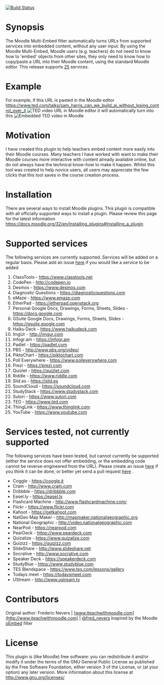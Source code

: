 [![Build Status](https://travis-ci.org/frederic-nevers/moodle-filter_multiembed.svg?branch=master)](https://travis-ci.org/frederic-nevers/moodle-filter_multiembed)
# Synopsis

The Moodle Multi-Embed filter automatically turns URLs from supported services into embedded content, without any user input. By using the Moodle Multi-Embed, Moodle users (e.g. teachers) do not need to know how to 'embed' objects from other sites, they only need to know how to copy/paste a URL into their Moodle content, using the standard Moodle editor. This release supports [25](#Supported-services) services. 

# Example

For example, if this URL is pasted in the Moodle editor https://www.ted.com/talks/sam_harris_can_we_build_ai_without_losing_control_over_it 
![TED video URL in Moodle editor](http://iteachwithmoodle.com/assets/moodle-editor.png "TED video URL in Moodle editor") 
it will automatically turn into this
![Embedded TED video in Moodle](http://iteachwithmoodle.com/assets/embedded-ted-video-in-moodle.png "Embedded TED video in Moodle")

# Motivation

I have created this plugin to help teachers embed content more easily into their Moodle courses. Many teachers I have worked with want to make their Moodle courses more interactive with content already available online, but do not always have the technical know-how to make it happen. Whilst this tool was created to help novice users, all users may appreciate the few clicks that this tool saves in the course creation process.

# Installation

There are several ways to install Moodle plugins. This plugin is compatible with all officially supported ways to install a plugin. Please review this page for the latest information https://docs.moodle.org/32/en/Installing_plugins#Installing_a_plugin

# Supported services

The following services are currently supported. Services will be added on a regular basis. Please add an issue [here](https://github.com/frederic-nevers/moodle-filter_multiembed/issues) if you would like a service to be added
   1. ClassTools - https://www.classtools.net
   2. CodePen - http://codepen.io
   3. Desmos - https://www.desmos.com
   4. Diagnostic Questions - https://diagnosticquestions.com
   5. eMaze - https://www.emaze.com
   6. EtherPad - https://etherpad.openstack.org
   7. Personal Google Docs, Drawings, Forms, Sheets, Slides - https://docs.google.com
   8. GSuite Google Docs, Drawings, Forms, Sheets, Slides - https://gsuite.google.com
   9. Haiku Deck - https://www.haikudeck.com
   10. ImgUr - http://imgur.com
   11. Infogr.am - https://infogr.am
   12. Padlet - https://padlet.com
   13. PBS - http://www.pbs.org/video/
   14. PiktoChart - https://piktochart.com
   15. Poll Everywhere - https://www.polleverywhere.com
   16. Prezi - https://prezi.com
   17. Quizlet - https://quizlet.com
   18. Riddle - https://www.riddle.com
   19. Slid.es - https://slid.es
   20. SoundCloud - https://soundcloud.com
   21. StudyStack - https://www.studystack.com
   22. Sutori - https://www.sutori.com
   23. TED - https://www.ted.com
   24. ThingLink - https://www.thinglink.com
   25. YouTube - https://www.youtube.com

# Services tested, not currently supported

The following services have been tested, but cannot currently be supported (either the service does not offer embedding, or the embedding code cannot be reverse-engineered from the URL). Please create an issue [here](https://github.com/frederic-nevers/moodle-filter_multiembed/issues) if you think it can be done, or better yet send a pull request [here](https://github.com/frederic-nevers/moodle-filter_multiembed/pulls) .
   * Coggle - https://coogle.it
   * Cram - http://www.cram.com
   * Dribbble - https://dribbble.com
   * Easel.ly - https://easel.ly
   * Flashcard Machine - http://www.flashcardmachine.com/
   * Flickr - https://www.flickr.com
   * Kahoot - https://getkahoot.com
   * NatGeo Map Maker - http://mapmaker.nationalgeographic.org
   * National Geographic - http://video.nationalgeographic.com
   * NearPod - https://nearpod.com
   * PearDeck - https://www.peardeck.com
   * Quizalize - https://www.quizalize.com
   * Quizizz - https://quizizz.com
   * SlideShare - http://www.slideshare.net
   * Socrative - http://www.socrative.com
   * Speaker Deck - https://speakerdeck.com
   * StudyBlue - https://www.studyblue.com
   * TES Blendspace - https://www.tes.com/lessons/gallery
   * Todays meet - https://todaysmeet.com
   * UStream - http://www.ustream.tv

# Contributors

Original author: Frederic Nevers | [www.iteachwithmoodle.com](http://www.iteachwithmoodle.com) | [@fred_nevers](https://twitter.com/@fred_nevers)
Inspired by the Moodle [oEmbed](https://github.com/Microsoft/moodle-filter_oembed) filter

# License

This plugin is (like Moodle) free software: you can redistribute it and/or modify it under the terms of the GNU General Public License as published by the Free Software Foundation, either version 3 of the License, or (at your option) any later version. More information about this license at http://www.gnu.org/licenses/